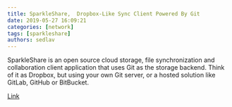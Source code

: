 ```yaml
---
title: SparkleShare,  Dropbox-Like Sync Client Powered By Git 
date: 2019-05-27 16:09:21
categories: [network]
tags: [sparkleshare]
authors: sedlav
---
```


SparkleShare is an open source cloud storage, file synchronization and collaboration client application that uses Git as the storage backend. Think of it as Dropbox, but using your own Git server, or a hosted solution like GitLab, GitHub or BitBucket.

[Link](https://www.linuxuprising.com/2019/01/sparkleshare-dropbox-like-sync-client.html)

